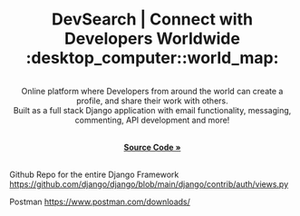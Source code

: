<a id="readme-top"></a>

<h1 align='center'>DevSearch | Connect with Developers Worldwide :desktop_computer::world_map:</h1> 

<div align='center'>

<img src='' alt=''>

<p align='center'>Online platform where Developers from around the world can create a profile, and share their work with others.<br>
Built as a full stack Django application with email functionality, messaging, commenting, API development and more!
<br />
<br />

<a href='https://github.com/AmberForrester/Developer-Platform'><strong>Source Code »</strong></a>
<br />
<br />

</div>




Github Repo for the entire Django Framework 
https://github.com/django/django/blob/main/django/contrib/auth/views.py

Postman
https://www.postman.com/downloads/
